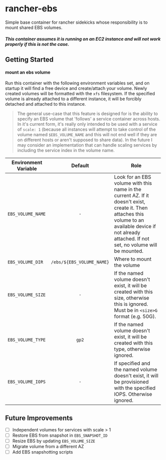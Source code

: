 # rancher-ebs

Simple base container for rancher sidekicks whose responsibility is to mount shared EBS volumes.

##### This container assumes it is running on an EC2 instance and will not work properly if this is not the case.

## Getting Started

#### mount an ebs volume

Run this container with the following environment variables set, and on startup it will find a free device and create/attach your volume. Newly created volumes will be formatted with the `xfs` filesystem. If the specified volume is already attached to a different instance, it will be forcibly detached and attached to this instance.

> The general use-case that this feature is designed for is the ability to specify an EBS volume that 'follows' a service container across hosts. In it's current form, it's really only intended to be used with a service of `scale: 1` (because all instances will attempt to take control of the volume named `$EBS_VOLUME_NAME` and this will not end well if they are on different hosts or aren't supposed to share data). In the future I may consider an implementation that can handle scaling services by including the service index in the volume name.

Environment Variable | Default | Role
--- | :---: | ---
`EBS_VOLUME_NAME` | `-` | Look for an EBS volume with this name in the current AZ. If it doesn't exist, create it. Then attaches this volume to an available device if not already attached. If not set, no volume will be mounted.
`EBS_VOLUME_DIR` | `/ebs/${EBS_VOLUME_NAME}` | Where to mount the volume
`EBS_VOLUME_SIZE` | `-` | If the named volume doesn't exist, it will be created with this size, otherwise this is ignored. Must be in `<size>G` format (e.g. 50G).
`EBS_VOLUME_TYPE` | `gp2` | If the named volume doesn't exist, it will be created with this type, otherwise ignored.
`EBS_VOLUME_IOPS` | `-` | If specified and the named volume doesn't exist, it will be provisioned with the specified IOPS. Otherwise ignored.

## Future Improvements

- [ ] Independent volumes for services with scale > 1
- [ ] Restore EBS from snapshot in `EBS_SNAPSHOT_ID`
- [ ] Resize EBS by updating `EBS_VOLUME_SIZE`
- [ ] Migrate volume from a different AZ
- [ ] Add EBS snapshotting scripts
